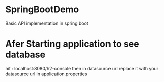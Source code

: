 # SpringBootDemo
Basic API implementation in spring boot 

# Afer Starting application to see database 
hit : localhost:8080/h2-console
then in datasource url replace it with your datasource url in application.properties
